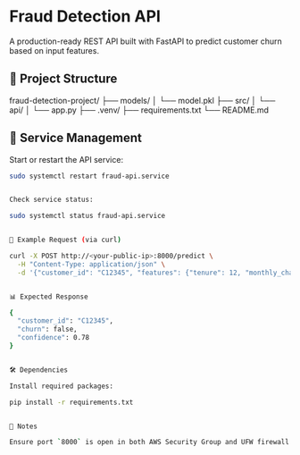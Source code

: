 # Fraud Detection API

A production-ready REST API built with FastAPI to predict customer churn based on input features.

## 📁 Project Structure



fraud-detection-project/ ├── models/ │   └── model.pkl ├── src/ │   └── api/ │       └── app.py ├── .venv/ ├── requirements.txt └── README.md


## 🚀 Service Management

Start or restart the API service:

```bash
sudo systemctl restart fraud-api.service


Check service status:

sudo systemctl status fraud-api.service


🧪 Example Request (via curl)

curl -X POST http://<your-public-ip>:8000/predict \
  -H "Content-Type: application/json" \
  -d '{"customer_id": "C12345", "features": {"tenure": 12, "monthly_charges": 75.5, "contract_type": "One year"}}'


📊 Expected Response

{
  "customer_id": "C12345",
  "churn": false,
  "confidence": 0.78
}


🛠 Dependencies

Install required packages:

pip install -r requirements.txt


🔐 Notes

Ensure port `8000` is open in both AWS Security Group and UFW firewall to allow external access.
